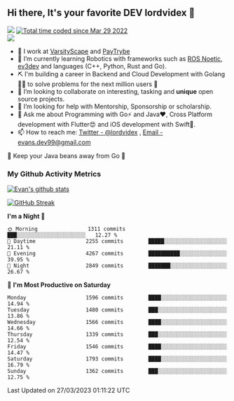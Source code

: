 ## Hi there, It's your favorite DEV lordvidex 👋
<img src="https://komarev.com/ghpvc/?username=lordvidex&label=Views&color=blue&style=plastic" /> <a href="https://wakatime.com/@0e56db35-d16b-410a-acc0-4085055304bf"><img src="https://wakatime.com/badge/user/0e56db35-d16b-410a-acc0-4085055304bf.svg" alt="Total time coded since Mar 29 2022" /></a>  
![](https://github-profile-trophy.vercel.app/?username=lordvidex)
- 🔭 I work at [VarsityScape](https://varsityscape.com) and [PayTrybe](https://www.paytrybe.com)
- 🌱 I’m currently learning Robotics with frameworks such as [ROS Noetic](ros.org), [ev3dev](www.ev3dev.org) and languages (C++, Python, Rust and Go).
- ⛏️ I'm building a career in Backend and Cloud Development with Golang 🧙🏼 to solve problems for the next million users 🤌
- 👯 I’m looking to collaborate on interesting, tasking and **unique** open source projects.
- 🤔 I’m looking for help with Mentorship, Sponsorship or scholarship.
- 💬 Ask me about Programming with Go⚡️ and Java❤️, Cross Platform development with Flutter😍 and iOS development with Swift🚀.
- 📫 How to reach me: [Twitter - @lordvidex](https://twitter.com/lordvidex) , [Email - evans.dev99@gmail.com](mailto:evans.dev99@gmail.com?body=Hello%20Evans,)
  
    
🎤 Keep your Java beans away from Go 🌚
  
  
### My Github Activity Metrics
<div>
<!-- <a href="https://github.com/lordvidex">
  <img src="https://github-readme-stats.vercel.app/api/top-langs/?username=lordvidex&theme=light" />
</a>    -->
<!-- [![Top Langs](https://github-readme-stats.vercel.app/api/top-langs/?username=lordvidex)](https://github.com/lordvidex/)  -->
<a href="https://github.com/lordvidex">
 <img src="https://github-readme-stats.vercel.app/api?username=lordvidex&show_icons=true&theme=light&line_height=27" alt="Evan's github stats"/>
</a>
</div>

[![GitHub Streak](https://github-readme-streak-stats.herokuapp.com?user=lordvidex&theme=github-dark&hide_border=true)](https://git.io/streak-stats)

<!--
  <a href="https://github.com/iampawan/FlutterExampleApps">
    <img align="center" src="https://github-readme-stats.vercel.app/api/pin/?username=iampawan&repo=FlutterExampleApps&theme=light" />

  </a>
  <a href="https://github.com/iampawan/VelocityX">
   <img align="center" src="https://github-readme-stats.vercel.app/api/pin/?username=iampawan&repo=VelocityX&theme=light" />
  </a>
-->
<!--START_SECTION:waka-->
**I'm a Night 🦉** 

```text
🌞 Morning                1311 commits        ███░░░░░░░░░░░░░░░░░░░░░░   12.27 % 
🌆 Daytime                2255 commits        █████░░░░░░░░░░░░░░░░░░░░   21.11 % 
🌃 Evening                4267 commits        ██████████░░░░░░░░░░░░░░░   39.95 % 
🌙 Night                  2849 commits        ███████░░░░░░░░░░░░░░░░░░   26.67 % 
```
📅 **I'm Most Productive on Saturday** 

```text
Monday                   1596 commits        ████░░░░░░░░░░░░░░░░░░░░░   14.94 % 
Tuesday                  1480 commits        ███░░░░░░░░░░░░░░░░░░░░░░   13.86 % 
Wednesday                1566 commits        ████░░░░░░░░░░░░░░░░░░░░░   14.66 % 
Thursday                 1339 commits        ███░░░░░░░░░░░░░░░░░░░░░░   12.54 % 
Friday                   1546 commits        ████░░░░░░░░░░░░░░░░░░░░░   14.47 % 
Saturday                 1793 commits        ████░░░░░░░░░░░░░░░░░░░░░   16.79 % 
Sunday                   1362 commits        ███░░░░░░░░░░░░░░░░░░░░░░   12.75 % 
```



 Last Updated on 27/03/2023 01:11:22 UTC
<!--END_SECTION:waka-->

